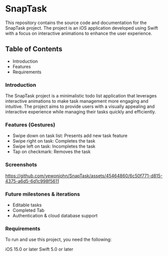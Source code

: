 # SnapTask

This repository contains the source code and documentation for the SnapTask project. The project is an iOS application developed using Swift with a focus on interactive animations to enhance the user experience. 

## Table of Contents
- Introduction
- Features
- Requirements



### Introduction
The SnapTask project is a minimalistic todo list application that leverages interactive animations to make task management more engaging and intuitive. The project aims to provide users with a visually appealing and interactive experience while managing their tasks quickly and efficiently.

### Features (Gestures)
- Swipe down on task list: Presents add new task feature
- Swipe right on task: Completes the task
- Swipe left on task: Incompletes the task
- Tap on checkmark: Removes the task 

### Screenshots
https://github.com/yewonjohn/SnapTask/assets/45464860/6c50f771-d815-4375-a6d5-6d1c998f5611




### Future milestones & iterations 
- Editable tasks
- Completed Tab
- Authentication & cloud database support


### Requirements
To run and use this project, you need the following:

iOS 15.0 or later
Swift 5.0 or later
